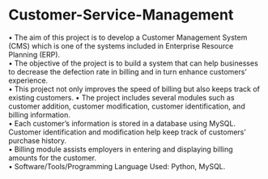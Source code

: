# Customer-Service-Management
• The aim of this project is to develop a Customer Management System (CMS) which is one of the systems included in Enterprise Resource Planning (ERP).  
• The objective of the project is to build a system that can help businesses to decrease the defection rate in billing and in turn enhance customers’ experience.  
• This project not only improves the speed of billing but also keeps track of existing customers. 
• The project includes several modules such as customer addition, customer modification, customer identification, and billing information.  
• Each customer’s information is stored in a database using MySQL. Customer identification and modification help keep track of customers’ purchase history.  
• Billing module assists employers in entering and displaying billing amounts for the customer.  
• Software/Tools/Programming Language Used: Python, MySQL.
